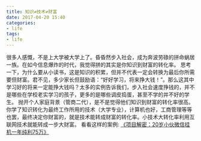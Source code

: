 ```yaml
---
title: 知识≠技术≠财富
date: 2017-04-20 15:40
categories:
- life
tags:
- life
---
```


很多人感慨，不是上大学被大学上了。昏昏然步入社会，成为奔波劳碌的拼命蜗居一族。在如今信息爆炸的时代，我觉得拼的其实是你知识到财富的转化率。
思考一下，为什么要从小读书，这是知识的积累，但并不代表一定会转换为最后你所需要但财富。君不见，多少家长但鼓励语：“好好学习，将来挣大钱！”。那么这其中学习好的将来一定能挣大钱吗？太多的实例告诉我们，步入社会速度挣钱的，并不是哪些在学校老实学习的孩子，更多的是哪些调皮捣蛋，甚至不学的并不好的学生。
抛开个人家庭背景（管商二代），是不是觉得他们知识到财富的转化率很高。
你学了知识转化为最终工作所用的技术（大学专业），计算机也好，工商管理等等也罢，最终决定你财富的，就是技术能转成财富的转化率。小技术大转化率利用互联网技术就能转成一步大财富。
看看这样的案例: [《项目解密：20岁小伙微信挂机一年纯利75万》](http://www.tuicool.com/articles/YzEBNvn)
